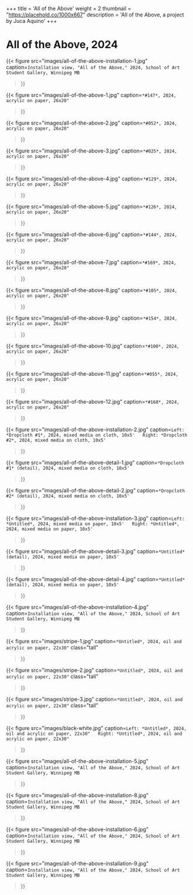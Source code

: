 +++
title = 'All of the Above'
weight = 2
thumbnail = "https://placehold.co/1000x667"
description = 'All of the Above, a project by Juca Aquino'
+++

# All of the Above, 2024

{{< figure
    src="images/all-of-the-above-installation-1.jpg"
    caption=`Installation view, "All of the Above," 2024, School of Art Student Gallery, Winnipeg MB`
>}}

{{< figure
    src="images/all-of-the-above-1.jpg"
    caption=`*#147*, 2024, acrylic on paper, 26x20"`
>}}

{{< figure
    src="images/all-of-the-above-2.jpg"
    caption=`*#052*, 2024, acrylic on paper, 26x20"`
>}}

{{< figure
    src="images/all-of-the-above-3.jpg"
    caption=`*#025*, 2024, acrylic on paper, 26x20"`
>}}

{{< figure
    src="images/all-of-the-above-4.jpg"
    caption=`*#129*, 2024, acrylic on paper, 26x20"`
>}}

{{< figure
    src="images/all-of-the-above-5.jpg"
    caption=`*#126*, 2024, acrylic on paper, 26x20"`
>}}

{{< figure
    src="images/all-of-the-above-6.jpg"
    caption=`*#144*, 2024, acrylic on paper, 26x20"`
>}}

{{< figure
    src="images/all-of-the-above-7.jpg"
    caption=`*#169*, 2024, acrylic on paper, 26x20"`
>}}

{{< figure
    src="images/all-of-the-above-8.jpg"
    caption=`*#105*, 2024, acrylic on paper, 26x20"`
>}}

{{< figure
    src="images/all-of-the-above-9.jpg"
    caption=`*#154*, 2024, acrylic on paper, 26x20"`
>}}

{{< figure
    src="images/all-of-the-above-10.jpg"
    caption=`*#100*, 2024, acrylic on paper, 26x20"`
>}}

{{< figure
    src="images/all-of-the-above-11.jpg"
    caption=`*#055*, 2024, acrylic on paper, 26x20"`
>}}

{{< figure
    src="images/all-of-the-above-12.jpg"
    caption=`*#168*, 2024, acrylic on paper, 26x20"`
>}}

{{< figure
    src="images/all-of-the-above-installation-2.jpg"
    caption=`Left: *Dropcloth #1*, 2024, mixed media on cloth, 10x5'  
    Right: *Dropcloth #2*, 2024, mixed media on cloth, 10x5'`
>}}

{{< figure
    src="images/all-of-the-above-detail-1.jpg"
    caption=`*Dropcloth #1* (detail), 2024, mixed media on cloth, 10x5'`
>}}

{{< figure
    src="images/all-of-the-above-detail-2.jpg"
    caption=`*Dropcloth #2* (detail), 2024, mixed media on cloth, 10x5'`
>}}

{{< figure
    src="images/all-of-the-above-installation-3.jpg"
    caption=`Left: *Untitled*, 2024, mixed media on paper, 10x5'  
    Right: *Untitled*, 2024, mixed media on paper, 10x5'`
>}}

{{< figure
    src="images/all-of-the-above-detail-3.jpg"
    caption=`*Untitled* (detail), 2024, mixed media on paper, 10x5'`
>}}

{{< figure
    src="images/all-of-the-above-detail-4.jpg"
    caption=`*Untitled* (detail), 2024, mixed media on paper, 10x5'`
>}}

{{< figure
    src="images/all-of-the-above-installation-4.jpg"
    caption=`Installation view, "All of the Above," 2024, School of Art Student Gallery, Winnipeg MB`
>}}

{{< figure
    src="images/stripe-1.jpg"
    caption=`*Untitled*, 2024, oil and acrylic on paper, 22x30"`
    class="tall"
>}}

{{< figure
    src="images/stripe-2.jpg"
    caption=`*Untitled*, 2024, oil and acrylic on paper, 22x30"`
    class="tall"
>}}

{{< figure
    src="images/stripe-3.jpg"
    caption=`*Untitled*, 2024, oil and acrylic on paper, 22x30"`
    class="tall"
>}}

{{< figure
    src="images/black-white.jpg"
    caption=`Left: *Untitled*, 2024, oil and acrylic on paper, 22x30"  
    Right: *Untitled*, 2024, oil and acrylic on paper, 22x30"`
>}}

{{< figure
    src="images/all-of-the-above-installation-5.jpg"
    caption=`Installation view, "All of the Above," 2024, School of Art Student Gallery, Winnipeg MB`
>}}

{{< figure
    src="images/all-of-the-above-installation-8.jpg"
    caption=`Installation view, "All of the Above," 2024, School of Art Student Gallery, Winnipeg MB`
>}}

{{< figure
    src="images/all-of-the-above-installation-6.jpg"
    caption=`Installation view, "All of the Above," 2024, School of Art Student Gallery, Winnipeg MB`
>}}

{{< figure
    src="images/all-of-the-above-installation-9.jpg"
    caption=`Installation view, "All of the Above," 2024, School of Art Student Gallery, Winnipeg MB`
>}}
